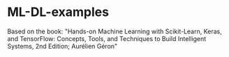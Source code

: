 # ML-DL-examples
Based on the book: "Hands-on Machine Learning with Scikit-Learn, Keras, and TensorFlow:  Concepts, Tools, and Techniques to Build Intelligent Systems, 2nd Edition; Aurélien Géron"
